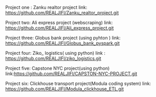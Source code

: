 Project one : Zanku realtor project
link: https://github.com/REALJIFI/Zanku_realtor_project.git

Project two: Ali express project (webscraping)
link: https://github.com/REALJIFI/Ali_express_project.git

Project three: Globus bank project (using pyhton )
link: https://github.com/REALJIFI/Globus_bank_pyspark.git

Project four: Ziko_ logistics( using python)
link : https://github.com/REALJIFI/ziko_logistics.git

Project five: Capstone NYC project(using python)
link:https://github.com/REALJIFI/CAPSTON-NYC-PROJECT.git

Project six: Clickhouse transport project(Modula coding system)
link: https://github.com/REALJIFI/Modula_clickhouse_ETL.git

